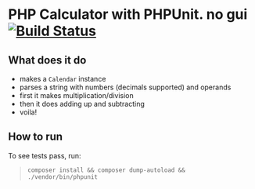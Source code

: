 PHP Calculator with PHPUnit. no gui [![Build Status](https://travis-ci.org/EdgarsZagorskis/calc.svg)](https://travis-ci.org/EdgarsZagorskis/calc)
===================================

## What does it do
- makes a `Calendar` instance
- parses a string with numbers (decimals supported) and operands
- first it makes multiplication/division
- then it does adding up and subtracting
- voila!

## How to run
To see tests pass, run:
> `composer install && composer dump-autoload && ./vendor/bin/phpunit` 

